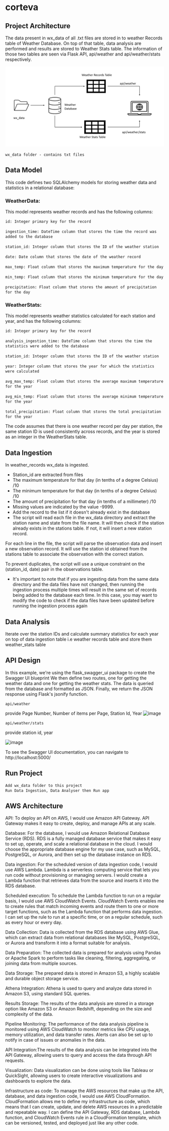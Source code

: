 # corteva

## Project Architecture
The data present in wx_data of all .txt files are stored in to weather Records table of Weather Database. On top of that table, data analysis are performed and results are stored to Weather Stats table. The information of those two tables are seen via Flask API, api/weather and api/weather/stats respectively. 

![](https://github.com/sudheera96/corteva/blob/main/architecture.PNG?raw=true)

```
wx_data folder - contains txt files
```

## Data Model
This code defines two SQLAlchemy models for storing weather data and statistics in a relational database:

### WeatherData: 
This model represents weather records and has the following columns:
```
id: Integer primary key for the record

ingestion_time: DateTime column that stores the time the record was added to the database

station_id: Integer column that stores the ID of the weather station

date: Date column that stores the date of the weather record

max_temp: Float column that stores the maximum temperature for the day

min_temp: Float column that stores the minimum temperature for the day

precipitation: Float column that stores the amount of precipitation for the day
```

### WeatherStats: 
This model represents weather statistics calculated for each station and year, and has the following columns:
```
id: Integer primary key for the record

analysis_ingestion_time: DateTime column that stores the time the statistics were added to the database

station_id: Integer column that stores the ID of the weather station

year: Integer column that stores the year for which the statistics were calculated

avg_max_temp: Float column that stores the average maximum temperature for the year

avg_min_temp: Float column that stores the average minimum temperature for the year

total_precipitation: Float column that stores the total precipitation for the year
```
The code assumes that there is one weather record per day per station, the same station ID is used consistently across records, and the year is stored as an integer in the WeatherStats table.


## Data Ingestion
In weather_records wx_data is ingested. 
- Station_id are extracted from files
- The maximum temperature for that day (in tenths of a degree Celsius) /10
- The minimum temperature for that day (in tenths of a degree Celsius) /10
- The amount of precipitation for that day (in tenths of a millimeter) /10
- Missing values are indicated by the value -9999.
- Add the record to the list if it doesn't already exist in the database
- The script will read each file in the wx_data directory and extract the station name and state from the file name. It will then check if the station already exists in the stations table. If not, it will insert a new station record.

For each line in the file, the script will parse the observation data and insert a new observation record. It will use the station id obtained from the stations table to associate the observation with the correct station.

To prevent duplicates, the script will use a unique constraint on the (station_id, date) pair in the observations table.
- It's important to note that if you are ingesting data from the same data directory and the data files have not changed, then running the ingestion process multiple times will result in the same set of records being added to the database each time. In this case, you may want to modify the code to check if the data files have been updated before running the ingestion process again

## Data Analysis

Iterate over the station IDs and calculate summary statistics for each year on top of data ingestion table i.e weather records table
and store them weather_stats table

## API Design
In this example, we're using the flask_swagger_ui package to create the Swagger UI blueprint 
We then define two routes, one for getting the weather data and one for getting the weather stats. The data is queried from the database and formatted as JSON. Finally, we return the JSON response using Flask's jsonify function.
```
api/weather
```
provide Page Number, Number of items per Page, Station Id, Year 
![image](https://user-images.githubusercontent.com/22390581/232992055-8921a8d9-6e1c-4718-8c42-9be36dd0f2fd.png)


```
api/weather/stats
```
provide station id, year 

![image](https://user-images.githubusercontent.com/22390581/232990714-7d598954-6dcb-4b7f-847b-ce8218ae049d.png)


To see the Swagger UI documentation, you can navigate to http://localhost:5000/

## Run Project

```
Add wx_data folder to this project 
Run Data Ingestion, Data Analyser then Run app
```

## AWS Architecture

API: To deploy an API on AWS, I would use Amazon API Gateway. API Gateway makes it easy to create, deploy, and manage APIs at any scale. 

Database: For the database, I would use Amazon Relational Database Service (RDS). RDS is a fully managed database service that makes it easy to set up, operate, and scale a relational database in the cloud. I would choose the appropriate database engine for my use case, such as MySQL, PostgreSQL, or Aurora, and then set up the database instance on RDS.

Data ingestion: For the scheduled version of data ingestion code, I would use AWS Lambda. Lambda is a serverless computing service that lets you run code without provisioning or managing servers. I would create a Lambda function that retrieves data from the source and inserts it into the RDS database.

Scheduled execution: To schedule the Lambda function to run on a regular basis, I would use AWS CloudWatch Events. CloudWatch Events enables me to create rules that match incoming events and route them to one or more target functions, such as the Lambda function that performs data ingestion. I can set up the rule to run at a specific time, or on a regular schedule, such as every hour or every day.

Data Collection: Data is collected from the RDS database using AWS Glue, which can extract data from relational databases like MySQL, PostgreSQL, or Aurora and transform it into a format suitable for analysis.

Data Preparation: The collected data is prepared for analysis using Pandas or Apache Spark to perform tasks like cleaning, filtering, aggregating, or joining data from multiple sources.

Data Storage: The prepared data is stored in Amazon S3, a highly scalable and durable object storage service.

Athena Integration: Athena is used to query and analyze data stored in Amazon S3, using standard SQL queries.

Results Storage: The results of the data analysis are stored in a storage option like Amazon S3 or Amazon Redshift, depending on the size and complexity of the data.

Pipeline Monitoring: The performance of the data analysis pipeline is monitored using AWS CloudWatch to monitor metrics like CPU usage, memory utilization, and data transfer rates. Alerts can also be set up to notify in case of issues or anomalies in the data.

API Integration:The results of the data analysis can be integrated into the API Gateway, allowing users to query and access the data through API requests.

Visualization: Data visualization can be done using tools like Tableau or QuickSight, allowing users to create interactive visualizations and dashboards to explore the data.

Infrastructure as code: To manage the AWS resources that make up the API, database, and data ingestion code, I would use AWS CloudFormation. CloudFormation allows me to define my infrastructure as code, which means that I can create, update, and delete AWS resources in a predictable and repeatable way. I can define the API Gateway, RDS database, Lambda function, and CloudWatch Events rule in a CloudFormation template, which can be versioned, tested, and deployed just like any other code.
